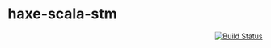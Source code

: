 haxe-scala-stm
==============

<div align="right"><a href="https://travis-ci.org/qifun/haxe-scala-stm"><img alt="Build Status" src="https://travis-ci.org/qifun/haxe-scala-stm.png?branch=master"/></a></div>
